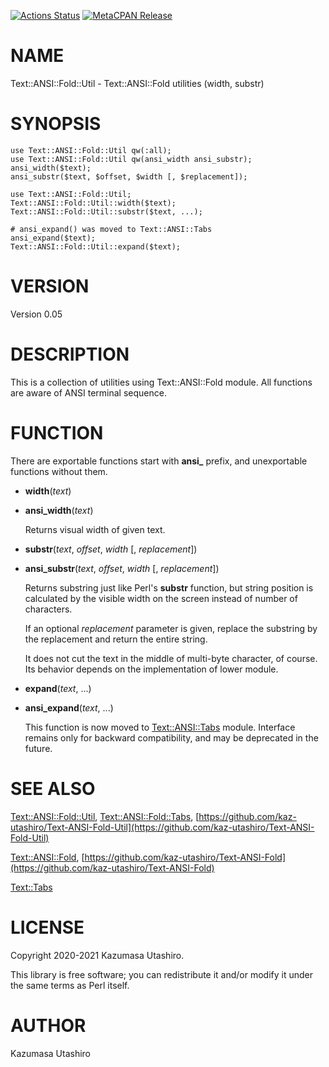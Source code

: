 [![Actions Status](https://github.com/kaz-utashiro/Text-ANSI-Fold-Util/workflows/test/badge.svg)](https://github.com/kaz-utashiro/Text-ANSI-Fold-Util/actions) [![MetaCPAN Release](https://badge.fury.io/pl/Text-ANSI-Fold-Util.svg)](https://metacpan.org/release/Text-ANSI-Fold-Util)
# NAME

Text::ANSI::Fold::Util - Text::ANSI::Fold utilities (width, substr)

# SYNOPSIS

    use Text::ANSI::Fold::Util qw(:all);
    use Text::ANSI::Fold::Util qw(ansi_width ansi_substr);
    ansi_width($text);
    ansi_substr($text, $offset, $width [, $replacement]);

    use Text::ANSI::Fold::Util;
    Text::ANSI::Fold::Util::width($text);
    Text::ANSI::Fold::Util::substr($text, ...);

    # ansi_expand() was moved to Text::ANSI::Tabs
    ansi_expand($text);
    Text::ANSI::Fold::Util::expand($text);

# VERSION

Version 0.05

# DESCRIPTION

This is a collection of utilities using Text::ANSI::Fold module.  All
functions are aware of ANSI terminal sequence.

# FUNCTION

There are exportable functions start with **ansi\_** prefix, and
unexportable functions without them.

- **width**(_text_)
- **ansi\_width**(_text_)

    Returns visual width of given text.

- **substr**(_text_, _offset_, _width_ \[, _replacement_\])
- **ansi\_substr**(_text_, _offset_, _width_ \[, _replacement_\])

    Returns substring just like Perl's **substr** function, but string
    position is calculated by the visible width on the screen instead of
    number of characters.

    If an optional _replacement_ parameter is given, replace the substring
    by the replacement and return the entire string.

    It does not cut the text in the middle of multi-byte character, of
    course.  Its behavior depends on the implementation of lower module.

- **expand**(_text_, ...)
- **ansi\_expand**(_text_, ...)

    This function is now moved to [Text::ANSI::Tabs](https://metacpan.org/pod/Text::ANSI::Tabs) module.  Interface
    remains only for backward compatibility, and may be deprecated in the
    future.

# SEE ALSO

[Text::ANSI::Fold::Util](https://metacpan.org/pod/Text::ANSI::Fold::Util),
[Text::ANSI::Fold::Tabs](https://metacpan.org/pod/Text::ANSI::Fold::Tabs),
[https://github.com/kaz-utashiro/Text-ANSI-Fold-Util](https://github.com/kaz-utashiro/Text-ANSI-Fold-Util)

[Text::ANSI::Fold](https://metacpan.org/pod/Text::ANSI::Fold),
[https://github.com/kaz-utashiro/Text-ANSI-Fold](https://github.com/kaz-utashiro/Text-ANSI-Fold)

[Text::Tabs](https://metacpan.org/pod/Text::Tabs)

# LICENSE

Copyright 2020-2021 Kazumasa Utashiro.

This library is free software; you can redistribute it and/or modify
it under the same terms as Perl itself.

# AUTHOR

Kazumasa Utashiro
